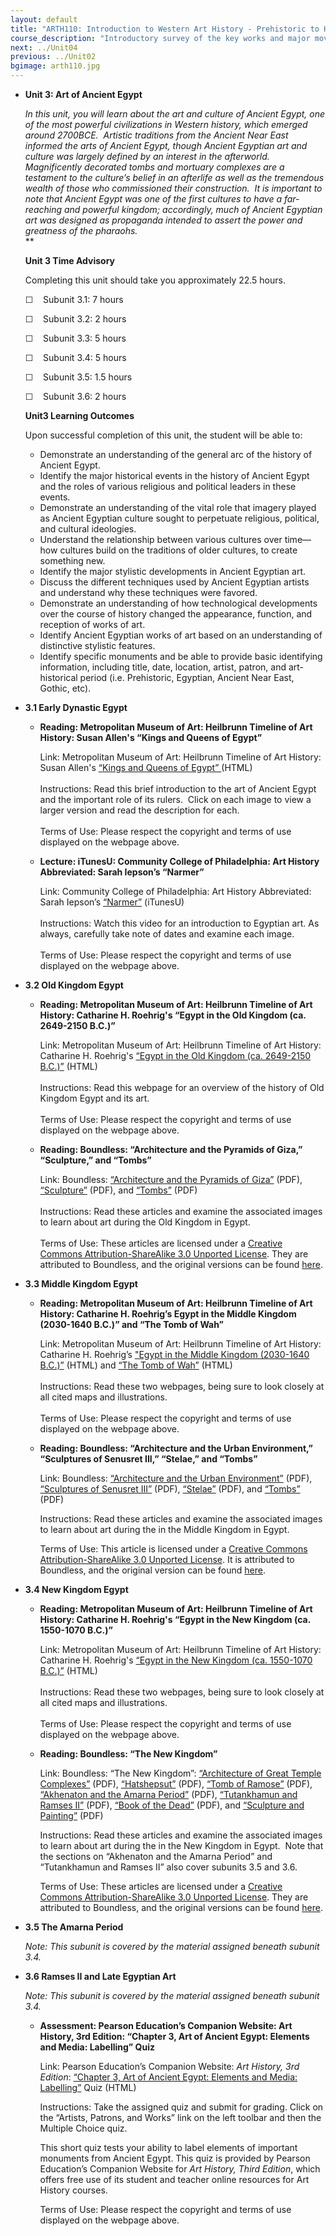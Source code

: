 ```yaml
---
layout: default
title: "ARTH110: Introduction to Western Art History - Prehistoric to High Gothic"
course_description: "Introductory survey of the key works and major movements in Western art and architecture from prehistory to the end of the Medieval period."
next: ../Unit04
previous: ../Unit02
bgimage: arth110.jpg
---
```

-   **Unit 3: Art of Ancient Egypt**  

    *In this unit, you will learn about the art and culture of Ancient
    Egypt, one of the most powerful civilizations in Western history,
    which emerged around 2700BCE.  Artistic traditions from the Ancient
    Near East informed the arts of Ancient Egypt, though Ancient
    Egyptian art and culture was largely defined by an interest in the
    afterworld.  Magnificently decorated tombs and mortuary complexes
    are a testament to the culture’s belief in an afterlife as well as
    the tremendous wealth of those who commissioned their construction. 
    It is important to note that Ancient Egypt was one of the first
    cultures to have a far-reaching and powerful kingdom; accordingly,
    much of Ancient Egyptian art was designed as propaganda intended to
    assert the power and greatness of the pharaohs.*  
     **

    **Unit 3 Time Advisory**  

    Completing this unit should take you approximately 22.5 hours.

    ☐    Subunit 3.1: 7 hours

    ☐    Subunit 3.2: 2 hours

    ☐    Subunit 3.3: 5 hours

    ☐    Subunit 3.4: 5 hours

    ☐    Subunit 3.5: 1.5 hours

    ☐    Subunit 3.6: 2 hours

    **Unit3 Learning Outcomes**  

    Upon successful completion of this unit, the student will be able
    to:

    -   Demonstrate an understanding of the general arc of the history
        of Ancient Egypt.
    -   Identify the major historical events in the history of Ancient
        Egypt and the roles of various religious and political leaders
        in these events.
    -   Demonstrate an understanding of the vital role that imagery
        played as Ancient Egyptian culture sought to perpetuate
        religious, political, and cultural ideologies.
    -   Understand the relationship between various cultures over
        time—how cultures build on the traditions of older cultures, to
        create something new.
    -   Identify the major stylistic developments in Ancient Egyptian
        art.
    -   Discuss the different techniques used by Ancient Egyptian
        artists and understand why these techniques were favored.
    -   Demonstrate an understanding of how technological developments
        over the course of history changed the appearance, function, and
        reception of works of art.
    -   Identify Ancient Egyptian works of art based on an understanding
        of distinctive stylistic features.
    -   Identify specific monuments and be able to provide basic
        identifying information, including title, date, location,
        artist, patron, and art-historical period (i.e. Prehistoric,
        Egyptian, Ancient Near East, Gothic, etc).
-   **3.1 Early Dynastic Egypt**  
    -   **Reading: Metropolitan Museum of Art: Heilbrunn Timeline of Art
        History: Susan Allen's “Kings and Queens of Egypt”**

        Link: Metropolitan Museum of Art: Heilbrunn Timeline of Art
        History: Susan Allen's [“Kings and Queens of
        Egypt” ](http://www.metmuseum.org/toah/hd/kqae/hd_kqae.htm)(HTML)  
            
         Instructions: Read this brief introduction to the art of
        Ancient Egypt and the important role of its rulers.  Click on
        each image to view a larger version and read the description for
        each.  
            
         Terms of Use: Please respect the copyright and terms of use
        displayed on the webpage above.

    -   **Lecture: iTunesU: Community College of Philadelphia: Art
        History Abbreviated: Sarah Iepson’s “Narmer”**

        Link: Community College of Philadelphia: Art History
        Abbreviated: Sarah Iepson’s
        [“Narmer”](https://itunes.apple.com/us/itunes-u/art-history-abbreviated/id525764486)
        (iTunesU)  
            
         Instructions: Watch this video for an introduction to Egyptian
        art. As always, carefully take note of dates and examine each
        image.  
            
         Terms of Use: Please respect the copyright and terms of use
        displayed on the webpage above.

-   **3.2 Old Kingdom Egypt**  
    -   **Reading: Metropolitan Museum of Art: Heilbrunn Timeline of Art
        History: Catharine H. Roehrig's “Egypt in the Old Kingdom (ca.
        2649-2150 B.C.)”**

        Link: Metropolitan Museum of Art: Heilbrunn Timeline of Art
        History: Catharine H. Roehrig's [“Egypt in the Old Kingdom (ca.
        2649-2150
        B.C.)”](http://www.metmuseum.org/toah/hd/oking/hd_oking.htm)
        (HTML)  
            
         Instructions: Read this webpage for an overview of the history
        of Old Kingdom Egypt and its art.  
            
         Terms of Use: Please respect the copyright and terms of use
        displayed on the webpage above.

    -   **Reading: Boundless: “Architecture and the Pyramids of Giza,”
        “Sculpture,” and “Tombs”**

        Link: Boundless: [“Architecture and the Pyramids of
        Giza”](http://www.saylor.org/site/wp-content/uploads/2013/03/ARTH110-3.2-ArchitectureandthePyramidsofGiza.pdf) (PDF),
        [“Sculpture”](http://www.saylor.org/site/wp-content/uploads/2013/03/ARTH110-3.2-Sculpture.pdf)
        (PDF), and
        [“Tombs”](http://www.saylor.org/site/wp-content/uploads/2013/03/ARTH110-3.2-Tombs.pdf)
        (PDF)  
            
         Instructions: Read these articles and examine the associated
        images to learn about art during the Old Kingdom in Egypt.  
            
         Terms of Use: These articles are licensed under a [Creative
        Commons Attribution-ShareAlike 3.0 Unported
        License](http://creativecommons.org/licenses/by-sa/3.0/). They
        are attributed to Boundless, and the original versions can be
        found
        [here](https://www.boundless.com/art-history/ancient-egyptian-art/old-kingdom/). 

-   **3.3 Middle Kingdom Egypt**  
    -   **Reading: Metropolitan Museum of Art: Heilbrunn Timeline of Art
        History: Catharine H. Roehrig’s Egypt in the Middle Kingdom
        (2030-1640 B.C.)” and “The Tomb of Wah”**

        Link: Metropolitan Museum of Art: Heilbrunn Timeline of Art
        History: Catharine H. Roehrig’s ["Egypt in the Middle Kingdom
        (2030-1640
        B.C.)”](http://www.metmuseum.org/toah/hd/mking/hd_mking.htm)
        (HTML) and [“The Tomb of
        Wah”](http://www.metmuseum.org/toah/hd/twah/hd_twah.htm)
        (HTML)  
            
         Instructions: Read these two webpages, being sure to look
        closely at all cited maps and illustrations.  
            
         Terms of Use: Please respect the copyright and terms of use
        displayed on the webpage above.

    -   **Reading: Boundless: “Architecture and the Urban Environment,”
        “Sculptures of Senusret III,” “Stelae,” and “Tombs”**

        Link: Boundless: [“Architecture and the Urban
        Environment”](http://www.saylor.org/site/wp-content/uploads/2013/03/ARTH110-3.3-ArchitectureandtheUrbanEnvironment1.pdf) (PDF),
        [“Sculptures of Senusret
        III”](http://www.saylor.org/site/wp-content/uploads/2013/03/ARTH110-3.3-SculpturesofSensuretIII.pdf)
        (PDF),
        [“Stelae”](http://www.saylor.org/site/wp-content/uploads/2013/03/ARTH110-3.3-Stelae.pdf)
        (PDF), and
        [“Tombs”](http://www.saylor.org/site/wp-content/uploads/2013/03/ARTH110-3.3-Tombs.pdf)
        (PDF)  
           
         Instructions: Read these articles and examine the associated
        images to learn about art during the in the Middle Kingdom in
        Egypt.  
           
         Terms of Use: This article is licensed under a [Creative
        Commons Attribution-ShareAlike 3.0 Unported
        License](http://creativecommons.org/licenses/by-sa/3.0/). It is
        attributed to Boundless, and the original version can be found
        [here](https://www.boundless.com/art-history/ancient-egyptian-art/middle-kingdom/).

-   **3.4 New Kingdom Egypt**  
    -   **Reading: Metropolitan Museum of Art: Heilbrunn Timeline of Art
        History: Catharine H. Roehrig's “Egypt in the New Kingdom (ca.
        1550-1070 B.C.)”**

        Link: Metropolitan Museum of Art: Heilbrunn Timeline of Art
        History: Catharine H. Roehrig's [“Egypt in the New Kingdom (ca.
        1550-1070
        B.C.)”](http://www.metmuseum.org/toah/hd/nking/hd_nking.htm)
        (HTML)  
            
         Instructions: Read these two webpages, being sure to look
        closely at all cited maps and illustrations.  
            
         Terms of Use: Please respect the copyright and terms of use
        displayed on the webpage above.

    -   **Reading: Boundless: “The New Kingdom”**

        Link: Boundless: “The New Kingdom”: [“Architecture of Great
        Temple
        Complexes”](http://www.saylor.org/site/wp-content/uploads/2013/03/ARTH110-3.4-ArchitectureofGreatTempleComplexes.pdf)
        (PDF),
        [“Hatshepsut”](http://www.saylor.org/site/wp-content/uploads/2013/03/ARTH110-3.4-Hatshepsut.pdf)
        (PDF), [“Tomb of
        Ramose”](http://www.saylor.org/site/wp-content/uploads/2013/03/ARTH110-3.4-TombofRamose.pdf)
        (PDF), [“Akhenaton and the Amarna
        Period”](http://www.saylor.org/site/wp-content/uploads/2013/03/ARTH110-3.4-AkhenatonandtheAmarnaPeriod.pdf)
        (PDF), [“Tutankhamun and Ramses
        II”](http://www.saylor.org/site/wp-content/uploads/2013/03/ARTH110-3.4-TutankhamunandRamsesII.pdf)
        (PDF), [“Book of the
        Dead”](http://www.saylor.org/site/wp-content/uploads/2013/03/ARTH110-3.4-BookoftheDead.pdf)
        (PDF), and [“Sculpture and
        Painting”](http://www.saylor.org/site/wp-content/uploads/2013/03/ARTH110-3.4-SculptureandPainting.pdf)
        (PDF)  
           
         Instructions: Read these articles and examine the associated
        images to learn about art during the in the New Kingdom in
        Egypt.  Note that the sections on “Akhenaton and the Amarna
        Period” and “Tutankhamun and Ramses II” also cover subunits 3.5
        and 3.6.  
           
         Terms of Use: These articles are licensed under a [Creative
        Commons Attribution-ShareAlike 3.0 Unported
        License](http://creativecommons.org/licenses/by-sa/3.0/). They
        are attributed to Boundless, and the original versions can be
        found
        [here](https://www.boundless.com/art-history/ancient-egyptian-art/new-kingdom/). 

-   **3.5 The Amarna Period**  

    *Note: This subunit is covered by the material assigned beneath
    subunit 3.4.*

-   **3.6 Ramses II and Late Egyptian Art**  

    *Note: This subunit is covered by the material assigned beneath
    subunit 3.4.*

    -   **Assessment: Pearson Education’s Companion Website: Art
        History, 3rd Edition: “Chapter 3, Art of Ancient Egypt: Elements
        and Media: Labelling” Quiz**

        Link: Pearson Education’s Companion Website: *Art History, 3rd
        Edition*: [“Chapter 3, Art of Ancient Egypt: Elements and Media:
        Labelling”](http://wps.prenhall.com/hss_stokstad_arthist_3/63/16228/4154504.cw/content/index.html)
        Quiz (HTML)  
           
         Instructions: Take the assigned quiz and submit for grading.
        Click on the “Artists, Patrons, and Works” link on the left
        toolbar and then the Multiple Choice quiz.  
           
         This short quiz tests your ability to label elements of
        important monuments from Ancient Egypt. This quiz is provided by
        Pearson Education’s Companion Website for *Art History,* *Third
        Edition*, which offers free use of its student and teacher
        online resources for Art History courses.  
           
         Terms of Use: Please respect the copyright and terms of use
        displayed on the webpage above.
